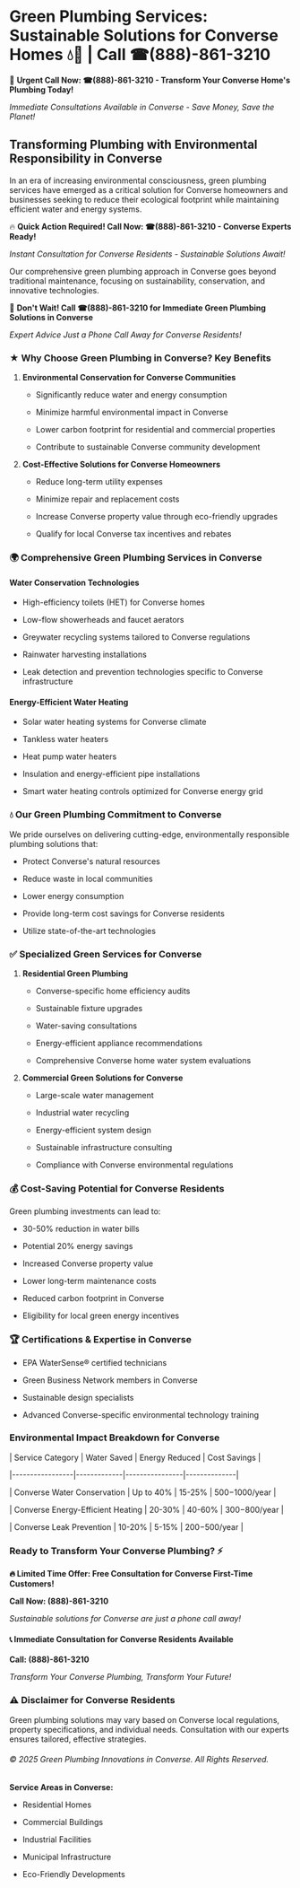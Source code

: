 # Green Plumbing Services: Sustainable Solutions for Converse Homes 💧🌿 | Call ☎(888)-861-3210

🚨 **Urgent Call Now: ☎(888)-861-3210 - Transform Your Converse Home's Plumbing Today!**
*Immediate Consultations Available in Converse - Save Money, Save the Planet!*

## Transforming Plumbing with Environmental Responsibility in Converse

In an era of increasing environmental consciousness, green plumbing services have emerged as a critical solution for Converse homeowners and businesses seeking to reduce their ecological footprint while maintaining efficient water and energy systems. 

🔥 **Quick Action Required! Call Now: ☎(888)-861-3210 - Converse Experts Ready!**
*Instant Consultation for Converse Residents - Sustainable Solutions Await!*

Our comprehensive green plumbing approach in Converse goes beyond traditional maintenance, focusing on sustainability, conservation, and innovative technologies.

🚨 **Don't Wait! Call ☎(888)-861-3210 for Immediate Green Plumbing Solutions in Converse**
*Expert Advice Just a Phone Call Away for Converse Residents!*

### ★ Why Choose Green Plumbing in Converse? Key Benefits

1. **Environmental Conservation for Converse Communities** 
   - Significantly reduce water and energy consumption
   - Minimize harmful environmental impact in Converse
   - Lower carbon footprint for residential and commercial properties
   - Contribute to sustainable Converse community development

2. **Cost-Effective Solutions for Converse Homeowners** 
   - Reduce long-term utility expenses
   - Minimize repair and replacement costs
   - Increase Converse property value through eco-friendly upgrades
   - Qualify for local Converse tax incentives and rebates

### 🌍 Comprehensive Green Plumbing Services in Converse

#### Water Conservation Technologies
- High-efficiency toilets (HET) for Converse homes
- Low-flow showerheads and faucet aerators
- Greywater recycling systems tailored to Converse regulations
- Rainwater harvesting installations
- Leak detection and prevention technologies specific to Converse infrastructure

#### Energy-Efficient Water Heating
- Solar water heating systems for Converse climate
- Tankless water heaters
- Heat pump water heaters
- Insulation and energy-efficient pipe installations
- Smart water heating controls optimized for Converse energy grid

### 💧 Our Green Plumbing Commitment to Converse

We pride ourselves on delivering cutting-edge, environmentally responsible plumbing solutions that:
- Protect Converse's natural resources
- Reduce waste in local communities
- Lower energy consumption
- Provide long-term cost savings for Converse residents
- Utilize state-of-the-art technologies

### ✅ Specialized Green Services for Converse

1. **Residential Green Plumbing**
   - Converse-specific home efficiency audits
   - Sustainable fixture upgrades
   - Water-saving consultations
   - Energy-efficient appliance recommendations
   - Comprehensive Converse home water system evaluations

2. **Commercial Green Solutions for Converse**
   - Large-scale water management
   - Industrial water recycling
   - Energy-efficient system design
   - Sustainable infrastructure consulting
   - Compliance with Converse environmental regulations

### 💰 Cost-Saving Potential for Converse Residents

Green plumbing investments can lead to:
- 30-50% reduction in water bills
- Potential 20% energy savings
- Increased Converse property value
- Lower long-term maintenance costs
- Reduced carbon footprint in Converse
- Eligibility for local green energy incentives

### 🏆 Certifications & Expertise in Converse

- EPA WaterSense® certified technicians
- Green Business Network members in Converse
- Sustainable design specialists
- Advanced Converse-specific environmental technology training

### Environmental Impact Breakdown for Converse

| Service Category | Water Saved | Energy Reduced | Cost Savings |
|-----------------|-------------|----------------|--------------|
| Converse Water Conservation | Up to 40% | 15-25% | $500-$1000/year |
| Converse Energy-Efficient Heating | 20-30% | 40-60% | $300-$800/year |
| Converse Leak Prevention | 10-20% | 5-15% | $200-$500/year |

### Ready to Transform Your Converse Plumbing? ⚡

**🔥 Limited Time Offer: Free Consultation for Converse First-Time Customers!**

**Call Now: (888)-861-3210**
*Sustainable solutions for Converse are just a phone call away!*

#### 📞 Immediate Consultation for Converse Residents Available

**Call: (888)-861-3210**
*Transform Your Converse Plumbing, Transform Your Future!*

### ⚠️ Disclaimer for Converse Residents

Green plumbing solutions may vary based on Converse local regulations, property specifications, and individual needs. Consultation with our experts ensures tailored, effective strategies.

###### © 2025 Green Plumbing Innovations in Converse. All Rights Reserved.

**Service Areas in Converse:** 
- Residential Homes
- Commercial Buildings
- Industrial Facilities
- Municipal Infrastructure
- Eco-Friendly Developments
